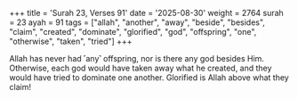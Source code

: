 +++
title = 'Surah 23, Verses 91'
date = '2025-08-30'
weight = 2764
surah = 23
ayah = 91
tags = ["allah", "another", "away", "beside", "besides", "claim", "created", "dominate", "glorified", "god", "offspring", "one", "otherwise", "taken", "tried"]
+++

Allah has never had ˹any˺ offspring, nor is there any god besides Him. Otherwise, each god would have taken away what he created, and they would have tried to dominate one another. Glorified is Allah above what they claim!
